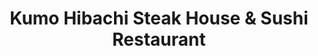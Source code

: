 ---
layout: place
title: "Kumo Hibachi Steak House & Sushi Restaurant"
permalink: /new-jersey/point-pleasant-beach/kumo-hibachi-steak-house-sushi-restaurant.html
stateAbbr: NJ
stateName: New Jersey
cityName: Point Pleasant Beach
place_id: ChIJfwzLyQuGwYkRxZCdlk2iVM8
photos:
  - name: >-
      places/ChIJfwzLyQuGwYkRxZCdlk2iVM8/photos/AeeoHcK7U8GNAbtfrhGz0eQsUfBliADNDfuP0Uo-p6rD-RshC-Ydx2mV07V2ppo3H7ZTeJf22YbmW4DHfkSqKol39W01f3Y0Ve6jGV7GHEmHF-m-yz6Tk3Ex66Xml_Yjlqikzafp1hWtD5etumxKk9UI519LMfcj1WhUWiWDaAVMxbj3Y1xVjL7t8dikKiSf27lM8ndT2ZYzAqqefvscLFpdZ45E3oc8syCt-xMupWPaM97Zih1SyukLfm-fJ-N0uNOYJC7NZj0VWwcuZFZA6VNQy6MfXlj21EAgbjfAb4HZnzPQp98Vt8v8dBg0GcyLrb_qRj3BIVRuU46KnYlp6c3CQ64EwsLW9J6UyUspy-hjxirSm_4ai_NH6kzEaipGjYYFu3qhHwsfwEsdXIG5cFujR3IWUI8zEPtdBAfZRJrE8kYtXA
    widthPx: 2700
    heightPx: 4800
    authorAttributions:
      - displayName: carolyn pampillon
        uri: https://maps.google.com/maps/contrib/109598232070006642527
        photoUri: >-
          https://lh3.googleusercontent.com/a-/ALV-UjVUH6gGMkpWpplrbWmi1j6TGo7p-gUc9FYNOOzmRbRXGcvwUb1pPA=s100-p-k-no-mo
    flagContentUri: >-
      https://www.google.com/local/imagery/report/?cb_client=maps_api_places.places_api&image_key=!1e10!2sCIHM0ogKEICAgIDE7I7RHw&hl=en-US
    googleMapsUri: >-
      https://www.google.com/maps/place//data=!3m4!1e2!3m2!1sCIHM0ogKEICAgIDE7I7RHw!2e10!4m2!3m1!1s0x89c1860bc9cb0c7f:0xcf54a24d969d90c5
  - name: >-
      places/ChIJfwzLyQuGwYkRxZCdlk2iVM8/photos/AeeoHcJ7jeAYQvLbIuMSC-ZB5V3J4tOCu5KlQJPUS1ltvYvNbKHGaQNHpgPPwIipvtPEVVkS1gxCwgX0dYJmGRXSymYPzmfdyLkXDY4MaWILR5qL2VEELF2uDS3_j-spayk06GhPNDElI69nWJb6sRyHXFiW6IrLdJ9CEG6s7c_jy-H4BjCqBXLYGLUi8swsZ5PpU3W-1tOZVca68KhetN2UQtjs5gx6LiXr2CeenYOXhrAu5GfynCtVunhMdDisvpiDb6X3YU5n9S6m8duSGIPDpy69mMo5QMMBry7a9R-BpFH2zukmVxmOkBmZgtCcIrnjrySL4Om4nzogUcyGaMvAECryrbJdcQRJ0bqSx1SCUSaUEZN5tyPp0y4f5TJKWGOiB7Flj-FlJ_ZECb3OAU0L_E0ZWLYBaCgBSrMVF7YjCtNQGNvv
    widthPx: 4080
    heightPx: 3072
    authorAttributions:
      - displayName: Ana Maria Castro
        uri: https://maps.google.com/maps/contrib/109061695758718776193
        photoUri: >-
          https://lh3.googleusercontent.com/a/ACg8ocKo16gTaRYmCccpwGNjtJVoo0_d1BoVNqf9qLI1L8R1ht7s3eT7=s100-p-k-no-mo
    flagContentUri: >-
      https://www.google.com/local/imagery/report/?cb_client=maps_api_places.places_api&image_key=!1e10!2sCIHM0ogKEICAgICjt6bolAE&hl=en-US
    googleMapsUri: >-
      https://www.google.com/maps/place//data=!3m4!1e2!3m2!1sCIHM0ogKEICAgICjt6bolAE!2e10!4m2!3m1!1s0x89c1860bc9cb0c7f:0xcf54a24d969d90c5
  - name: >-
      places/ChIJfwzLyQuGwYkRxZCdlk2iVM8/photos/AeeoHcJHJvfwXTYB6UgpV3BgdkiTgDLlCg6M4v2Ek5lJXQdUKhhIgaKKrFuJye_bF-1uSdmiMhNyPgFls3fAau6TctcxigmUwouRQNtv3YrC8CdcoB3rK2hjiQ0yCnAh--IQJnRjaOGmimysNWa0S2-CQKlapYaKP6dk5XoJjYTOsOa_nrKlZ_WDE6JY65ogegkgoZbu2oaksnXV4BxqNJeuaQu6NJ5H0lhSQTB7VTkpb4NKoRfdzo77e2YQFhiRK3MfO5OxRRtlCg1c84um6IVUKTZCkqg7NTaZRIRoelMxUNMZ9b5UkZYE214_a86JGyBWg-UjJTSXxSUAA06-eTcoRp6sG1eLYWM1SlLqhc5EEjYBHXGqEH32xPoFYi2-4Y6N_VL1XmS1IGeKT_JU9g34a-V0eKI3fO7uHCt1kRX1EVGB4SCB
    widthPx: 4032
    heightPx: 3024
    authorAttributions:
      - displayName: Martin Young
        uri: https://maps.google.com/maps/contrib/114748659192619091668
        photoUri: >-
          https://lh3.googleusercontent.com/a-/ALV-UjUbny-jtta1HsK01AhSe3t8ufOOojlNQC8BPkGuAKXIGmShMF1NEw=s100-p-k-no-mo
    flagContentUri: >-
      https://www.google.com/local/imagery/report/?cb_client=maps_api_places.places_api&image_key=!1e10!2sCIHM0ogKEICAgIChjLCw6QE&hl=en-US
    googleMapsUri: >-
      https://www.google.com/maps/place//data=!3m4!1e2!3m2!1sCIHM0ogKEICAgIChjLCw6QE!2e10!4m2!3m1!1s0x89c1860bc9cb0c7f:0xcf54a24d969d90c5
  - name: >-
      places/ChIJfwzLyQuGwYkRxZCdlk2iVM8/photos/AeeoHcKCpOtUVbU1VECnR3OKCQturSxFsV1vA6fzLCgmDxq-d8nmEBoLQZu6lMnsxrmoyLrXXRRbW1ISZ4rUMOmmtHacDMv_22HHT5WwC9-hnc1o_4DX_wzmnXs_ex88Rqyp8hw5WxoPQ62bjudhIy5NHtjbZmmhmCyLWNgMRjT1FTmlrMPWufATmMq__FsyKXAB4Nm44jZvIV41ZKk9DEwlB9ukENZuUGw0U9e0N1hg6MAQQ4QofButKWqLpVG4jYcwi9zpqy85koSvAL_kiNsMZi5-ASsT7QH_gJZdx4KPEdbPEoXeXntMbgPvwj3Yi2_ktKSrP8qOnRUCYu0b1XZgsEFVJIMEJqEJ6ccqgI7p3G3L5YiNmRcf-GP61AuXypS7lGw3NHvsa9ZrbjCmZ3r5tnTvkTRClEBZngx-lIbSr56RUw
    widthPx: 4032
    heightPx: 3024
    authorAttributions:
      - displayName: 杜唯瑄
        uri: https://maps.google.com/maps/contrib/103841269922365642212
        photoUri: >-
          https://lh3.googleusercontent.com/a-/ALV-UjUAU4uOSnP7Im3wm7GPUgD12crR7wsaFvST3h9YFNEQBP40UPfzBg=s100-p-k-no-mo
    flagContentUri: >-
      https://www.google.com/local/imagery/report/?cb_client=maps_api_places.places_api&image_key=!1e10!2sCIHM0ogKEICAgIDk15LiUg&hl=en-US
    googleMapsUri: >-
      https://www.google.com/maps/place//data=!3m4!1e2!3m2!1sCIHM0ogKEICAgIDk15LiUg!2e10!4m2!3m1!1s0x89c1860bc9cb0c7f:0xcf54a24d969d90c5
  - name: >-
      places/ChIJfwzLyQuGwYkRxZCdlk2iVM8/photos/AeeoHcLviqnMSgfV7CBOqlKggsGBU8qortvyec0oq-6raPJSTeft29PzZGtAyVZPWKwD1NyHQiXB-3hwfqrZ-OyPXaGJ-3-m3e8Kf-nC-bxFPhFpNWyWHhLxnmKgGRKncnSgYS5wiKjhc-jZXcKsG-Pe3ocfjykNai3gmWcoKOEFjfDcXKNvORkQEwHdOlTLM_GPZ5mZsjJ7eSxecoFoxTLCfpcdngEzuRNfa2q7tAwfg7p8QLKiCjJe-NgA-Oj0zzeemvsPgaVuJxaGwNxqnq5sY0UDyUhuv8MmDY9rz9G-vmxuNzuGhYSRpEEI9VOeBWNGtS6TJVn-IhSMkeQdlo3z2PhyuRhFBvhxjC60AC3hF3nD8raAdz6U9rvqKDRD8Z9ofyyLfA3IW05k93IWxE1bVmi0tM1Ye_ymhV0TYQ098fxehiC1
    widthPx: 3024
    heightPx: 4032
    authorAttributions:
      - displayName: Ni Ivan
        uri: https://maps.google.com/maps/contrib/101219719379295230555
        photoUri: >-
          https://lh3.googleusercontent.com/a/ACg8ocI6Gn5Jq9T3fBUFGC89kl2tQbBK9fR5otI0NuYWyo_jHEyJag=s100-p-k-no-mo
    flagContentUri: >-
      https://www.google.com/local/imagery/report/?cb_client=maps_api_places.places_api&image_key=!1e10!2sCIHM0ogKEICAgICF1N2EiwE&hl=en-US
    googleMapsUri: >-
      https://www.google.com/maps/place//data=!3m4!1e2!3m2!1sCIHM0ogKEICAgICF1N2EiwE!2e10!4m2!3m1!1s0x89c1860bc9cb0c7f:0xcf54a24d969d90c5
  - name: >-
      places/ChIJfwzLyQuGwYkRxZCdlk2iVM8/photos/AeeoHcLI3xUA8x2ohkNrxr7cVdYAGGfVsfBdH_ZGJp8LWlSIq0pAQ_IObHYmmbbuoqyQouPn3N4NbHSj4OLQaYDxc1Rq7XTGsrgZ_ug25C5z-1lgoWIMbwW9LnDKNTM4qCM0nUNndoFGxzicyFTcRjd_9WfzKJEDH5Mj5fBcf0GpML0aE-eEiLBFve1gySOQwCrldAYWgwyRj0wIKUjwb-jiWks0h1LF8Cs9WkhiJMJ5S5HmmUiMprNAoSI_R2URVx6hg3Zwgh7CR162uBLmqZfyHFOslkIVi5csehFzhV-nVooFreOHhjed6qVcFUbWua_REUljhxZ-LfIzdjewYbCB2NMrzVK6-gtWv-IRHpq-TmUXIs8FL-DbbujtP6s7vlwuUnWwWy4Ny3n5roY0-I_nkKSb3nasFwTqpafFqzCM4-KD8A
    widthPx: 4032
    heightPx: 3024
    authorAttributions:
      - displayName: William Clauser
        uri: https://maps.google.com/maps/contrib/108049686865268466289
        photoUri: >-
          https://lh3.googleusercontent.com/a-/ALV-UjVcbUwpTKuhYoek34jRz7VWR6qQ1zaL5tXisEVFK1R9qpdz9nTKQQ=s100-p-k-no-mo
    flagContentUri: >-
      https://www.google.com/local/imagery/report/?cb_client=maps_api_places.places_api&image_key=!1e10!2sCIHM0ogKEICAgICM-OPmfg&hl=en-US
    googleMapsUri: >-
      https://www.google.com/maps/place//data=!3m4!1e2!3m2!1sCIHM0ogKEICAgICM-OPmfg!2e10!4m2!3m1!1s0x89c1860bc9cb0c7f:0xcf54a24d969d90c5
  - name: >-
      places/ChIJfwzLyQuGwYkRxZCdlk2iVM8/photos/AeeoHcIF8R6xjXF0QdrDOJjn6L50CCNFYFCVnzPjYInmoQJEDiFAgyr-dJYc2FwdK2Q4mIiExxyQVPU-LI5Xk_4tQC-ydUZ1KRMRVIRYL6EN3J3NEaRgYM5yNtDlkYCDUk5PH2TW7Hto8GLgkn4ktmAfYdAITNrF0xJ3Nc1fHF4WYQhSV-zM6b2gdqMBn-PMAvwCe2k6vQwOLBf2_1OBb2lTZy925fhynZc0nC3p8rrgRBClmFuFIU1uE_sgkNz-NAny13AGPipzSWWdKgw6ORqNI0Urv-Lzcu5t0rl7wSQqwPyyYYOyxO3Pn9M-jJ-5iXrFEguYYEG6YtUGHdXa6rY-05PnVd9URRJa7jrqqed3F5BU1fZHZVJUuH3J_bhSWLI1cQ1btothEzRs_XpKWy7sv6p_V8knT4j_CKZVgipEscOWDw
    widthPx: 4032
    heightPx: 3024
    authorAttributions:
      - displayName: Charles Wilkins Jr.
        uri: https://maps.google.com/maps/contrib/109456839643596902120
        photoUri: >-
          https://lh3.googleusercontent.com/a-/ALV-UjWJe9RRBnn79qEMq6JfuJcFx0VIyS8B98YnFe0olSLr9H0tzG1D=s100-p-k-no-mo
    flagContentUri: >-
      https://www.google.com/local/imagery/report/?cb_client=maps_api_places.places_api&image_key=!1e10!2sCIHM0ogKEICAgICE8sf2AQ&hl=en-US
    googleMapsUri: >-
      https://www.google.com/maps/place//data=!3m4!1e2!3m2!1sCIHM0ogKEICAgICE8sf2AQ!2e10!4m2!3m1!1s0x89c1860bc9cb0c7f:0xcf54a24d969d90c5
  - name: >-
      places/ChIJfwzLyQuGwYkRxZCdlk2iVM8/photos/AeeoHcJnbbj_0CBnDdns8n2dfMFzNs2dn4uPRhbKj2iS1urpnMNTU5mokizRi0Lac2PaKbOCPLXh8yxcQrMIOxPWVRPLsGOfGqXkSsHZ15scXnq26txLM2yl6CrhWI90Ls8_kRlyQxMYzG9y4UBMJnyDoGQ5u-USS-z62BSiqHO1QPk6VKw-LYQQIOSDrrs37Yv7lCWTL_s1UcWNQsBdekFPetOTK6cj8r4jQ7ToG7obT2r9418EkfO6aDyqFTzs-ukO_tGOe2050iY-XpIz4MaQsRoGwugQCeMEAfBfi7vzKttA4Mah6_yfRsoGLv5rQbX2dDXZA3e1Pc09S6icgU7EGPhlMut2SG9tlXbyjtYh0n0HSEPu3W7mT0wG0H39wz2dM06vXV-6StcMYyFlFWNrcQlz7HZlSS8a6TcSD57yGWI
    widthPx: 3024
    heightPx: 4032
    authorAttributions:
      - displayName: Dara Stieglitz
        uri: https://maps.google.com/maps/contrib/102291970300734487018
        photoUri: >-
          https://lh3.googleusercontent.com/a-/ALV-UjWcVH4VrvIlM53QZ4cCRoCUowBeD_iEq5RlKHJo3tBz5vZOru8=s100-p-k-no-mo
    flagContentUri: >-
      https://www.google.com/local/imagery/report/?cb_client=maps_api_places.places_api&image_key=!1e10!2sCIHM0ogKEICAgIDpg9zuTw&hl=en-US
    googleMapsUri: >-
      https://www.google.com/maps/place//data=!3m4!1e2!3m2!1sCIHM0ogKEICAgIDpg9zuTw!2e10!4m2!3m1!1s0x89c1860bc9cb0c7f:0xcf54a24d969d90c5
  - name: >-
      places/ChIJfwzLyQuGwYkRxZCdlk2iVM8/photos/AeeoHcJu0yz4YHpPsFF4fhsi_Y2FFaBOynCsnRxBtCM8zwNwP8883dHwq4icZEId3YlBrWlT234X2T7lnOihcmVVDE44vOAUuUJnPaC-dFGtLpdKF38Y5dgC7ZsE7lPm3Unf-vzpXxeVA0n9Qnk_fz67CrChnkPPxonGP9Z-FKCvWA-ksg-hdx55yZyjaK72vwJJtHlfpJlPpjEMnsCeNClY9016f11eJj49wMw14ILb5CtqSomreRsroBlqGJ1j9OtyjTWu5-F80pxULnQ8NmV97T4C8UAwN1uh1Dj2rvG3PTuxDm2qUty7eY4GsthJfm8qVkekiLRaC8dtyi-4YmsGZOOU9GHHvQi5NhO-H0XfTI85_u5JxbxL43kGRUff_dAlMZ6Z-OYlEvDNz-f81uufp6sAhZBYFYbpR05tLw7YHz0nuAF5
    widthPx: 3024
    heightPx: 4032
    authorAttributions:
      - displayName: tzirel schwartz
        uri: https://maps.google.com/maps/contrib/101646457091269413642
        photoUri: >-
          https://lh3.googleusercontent.com/a/ACg8ocLXjoY5RIuH3dfNBsYK8Riy0r5E8SN_2o63h9KUAmaiyFYBfo4b=s100-p-k-no-mo
    flagContentUri: >-
      https://www.google.com/local/imagery/report/?cb_client=maps_api_places.places_api&image_key=!1e10!2sCIHM0ogKEICAgIDTre2l5gE&hl=en-US
    googleMapsUri: >-
      https://www.google.com/maps/place//data=!3m4!1e2!3m2!1sCIHM0ogKEICAgIDTre2l5gE!2e10!4m2!3m1!1s0x89c1860bc9cb0c7f:0xcf54a24d969d90c5
  - name: >-
      places/ChIJfwzLyQuGwYkRxZCdlk2iVM8/photos/AeeoHcIivmSk-wWnFi5fbowVJN9ym0DZaQ75n8Dvk8_aQ_qiP5bqN2yngrFKBE7U8I6I9r3IfJ3uL937j2FnGlDlagvu-KP7P52vHiZNhYHhLvBuRJTPTJxGfNYEKUONGdqFPnmFcD3Jq8QAMDcX7qOCbW_VSCkFRhd-8-g3YJtlyJNbWPXIoQgqf8cRu84ts_1H7Go7UallP8JJ30xCW7ydEQwwX5EC1IIHtownPbn8GdPPQIX1VdIRIGy1jEPK2fOZiq11-Jy2GZVjl6oUvJjSqRbOAkpNjhXDXnVFEeRrjq-ZvER3LvAO5cGzJd6vHPJNUWFCGAB6xWHDLG3SbmcT8817_TVLw_KlaoQuruqfsWkb7H8arZcqCZ4p6_hTbsSZLW_IZoIzS7v9v466JPPJRp0yfXJCyJueeuls6z3Pn93Q3BdB
    widthPx: 1536
    heightPx: 2048
    authorAttributions:
      - displayName: S L
        uri: https://maps.google.com/maps/contrib/104368414031184410115
        photoUri: >-
          https://lh3.googleusercontent.com/a/ACg8ocLQZ7ZuaXhwhw5V4nzhcMPCAWX-XZCJJt0sNjzx-CQq4p7slQ=s100-p-k-no-mo
    flagContentUri: >-
      https://www.google.com/local/imagery/report/?cb_client=maps_api_places.places_api&image_key=!1e10!2sCIHM0ogKEICAgIDKnLq01gE&hl=en-US
    googleMapsUri: >-
      https://www.google.com/maps/place//data=!3m4!1e2!3m2!1sCIHM0ogKEICAgIDKnLq01gE!2e10!4m2!3m1!1s0x89c1860bc9cb0c7f:0xcf54a24d969d90c5
address: 516 Arnold Ave, Point Pleasant Beach, NJ 08742, USA
street: 516 Arnold Ave
city: Point Pleasant Beach
state: NJ
zip: '08742'
country: USA
neighborhood: null
latitude: '40.091547'
longitude: '-74.049038'
accessibility_options:
  wheelchairAccessibleParking: true
  wheelchairAccessibleEntrance: true
  wheelchairAccessibleRestroom: true
  wheelchairAccessibleSeating: true
business_status: OPERATIONAL
name: Kumo Hibachi Steak House & Sushi Restaurant
google_maps_links:
  directionsUri: >-
    https://www.google.com/maps/dir//''/data=!4m7!4m6!1m1!4e2!1m2!1m1!1s0x89c1860bc9cb0c7f:0xcf54a24d969d90c5!3e0
  placeUri: https://maps.google.com/?cid=14939744318017867973
  writeAReviewUri: >-
    https://www.google.com/maps/place//data=!4m3!3m2!1s0x89c1860bc9cb0c7f:0xcf54a24d969d90c5!12e1
  reviewsUri: >-
    https://www.google.com/maps/place//data=!4m4!3m3!1s0x89c1860bc9cb0c7f:0xcf54a24d969d90c5!9m1!1b1
  photosUri: >-
    https://www.google.com/maps/place//data=!4m3!3m2!1s0x89c1860bc9cb0c7f:0xcf54a24d969d90c5!10e5
primary_type: Sushi Restaurant
opening_hours:
  regular: null
  current: null
secondary_opening_hours:
  regular:
    weekdayDescriptions: null
    type: null
  current:
    weekdayDescriptions: null
    type: null
phone: null
price_level: null
price_range: null
rating: null
rating_count: 0
website: null
description: null
reviews: null
parking_options: null
payment_options: null
allow_dogs: null
curbside_pickup: null
delivery: null
dine_in: null
good_for_children: null
good_for_groups: null
good_for_sports: null
live_music: null
menu_for_children: null
outdoor_seating: null
reservable: null
restroom: null
serves_beer: null
serves_breakfast: null
serves_brunch: null
serves_cocktails: null
serves_coffee: null
serves_dinner: null
serves_dessert: null
serves_lunch: null
serves_vegetarian_food: null
serves_wine: null
takeout: null
slug: Kumo-Hibachi-Steak-House-and-Sushi-Restaurant

---